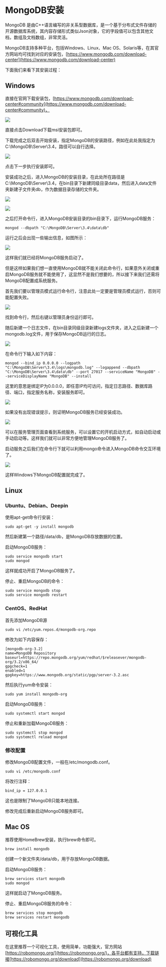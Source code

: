 # MongoDB安装

MongoDB 是由C++语言编写的非关系型数据库，是一个基于分布式文件存储的开源数据库系统，其内容存储形式类似Json对象，它的字段值可以包含其他文档，数组及文档数组，非常灵活。

MongoDB支持多种平台，包括Windows、Linux、Mac OS、Solaris等，在其官方网站均可找到对应的安装包，[https://www.mongodb.com/download-center](https://www.mongodb.com/download-center)

下面我们来看下其安装过程：

## Windows

直接在官网下载安装包，[https://www.mongodb.com/download-center#community](https://www.mongodb.com/download-center#community)，


![](./assets/2017-06-06-11-17-37.jpg)


直接点击Download下载msi安装包即可。

下载完成之后双击开始安装，指定MongoDB的安装路径，例如在此处我指定为C:\MongoDB\Server\3.4，路径可以自行选择。


![](./assets/2017-06-06-11-20-35.jpg)

点击下一步执行安装即可。

安装成功之后，进入MongoDB的安装目录，在此处所在路径是C:\MongoDB\Server\3.4，在bin目录下新建同级目录data，然后进入data文件夹新建子文件夹db，作为数据目录存储的文件夹。

![](./assets/2017-06-06-11-23-04.jpg)

![](./assets/2017-06-06-11-23-32.jpg)

之后打开命令行，进入MongoDB安装目录的bin目录下，运行MongoDB服务：

```
mongod --dbpath "C:\MongoDB\Server\3.4\data\db"
```

运行之后会出现一些输出信息，如图所示：

![](./assets/2017-06-06-11-24-40.jpg)


这样我们就已经将MongoDB服务启动了。

但是这样如果我们想一直使用MongoDB就不能关闭此命令行，如果意外关闭或重启MongoDB服务就不能使用了，这显然不是我们想要的，所以接下来我们还需将MongoDB配置成系统服务。

首先我们要以管理员模式运行命令行，注意此处一定要是管理员模式运行，否则可能配置失败。

![](./assets/2017-06-06-11-53-29.jpg)

找到命令行，然后右键以管理员身份运行即可。

随后新建一个日志文件，在bin目录同级目录新建logs文件夹，进入之后新建一个mongodb.log文件，用于保存MongoDB运行的日志。

![](./assets/2017-06-06-11-35-27.jpg)

在命令行下输入如下内容：

```
mongod --bind_ip 0.0.0.0 --logpath "C:\MongoDB\Server\3.4\logs\mongodb.log" --logappend --dbpath "C:\MongoDB\Server\3.4\data\db" --port 27017 --serviceName "MongoDB" --serviceDisplayName "MongoDB" --install
```
这里的意思是绑定IP为0.0.0.0，即任意IP均可访问，指定日志路径、数据库路径、端口，指定服务名称，安装服务即可。

![](./assets/2017-06-06-11-41-36.jpg)

如果没有出现错误提示，则证明MongoDB服务已经安装成功。

![](./assets/2017-06-06-11-52-51.jpg)

可以在服务管理页面查看到系统服务，可以设置它的开机启动方式，如自动启动或手动启动等。这样我们就可以非常方便地管理MongoDB服务了。

启动服务之后我们在命令行下就可以利用mongo命令进入MongoDB命令交互环境了。

![](./assets/2017-06-06-12-04-51.jpg)

这样Windows下MongoDB配置就完成了。

## Linux

### Ubuntu、Debian、Deepin

使用apt-get命令行安装：

```
sudo apt-get -y install mongodb
```

然后新建第一个路径/data/db，是MongoDB存放数据的位置。

启动MongoDB服务：

```
sudo service mongodb start
sudo mongod
```

这样就成功开启了MongoDB服务了。

停止、重启MongoDB的命令：

```
sudo service mongodb stop
sudo service mongodb restart
```

### CentOS、RedHat

首先添加MongoDB源

```
sudo vi /etc/yum.repos.d/mongodb-org.repo
```

修改为如下内容保存：

```
[mongodb-org-3.2]
name=MongoDB Repository
baseurl=https://repo.mongodb.org/yum/redhat/$releasever/mongodb-org/3.2/x86_64/
gpgcheck=1
enabled=1
gpgkey=https://www.mongodb.org/static/pgp/server-3.2.asc
```

然后执行yum命令安装：

```
sudo yum install mongodb-org
```

启动MongoDB服务：

```
sudo systemctl start mongod
```

停止和重新加载MongoDB服务：

```
sudo systemctl stop mongod
sudo systemctl reload mongod
```

### 修改配置

修改MongoDB配置文件，一般在/etc/mongodb.conf。

```
sudo vi /etc/mongodb.conf
```

将改行注释：

```
bind_ip = 127.0.0.1
```

这也是限制了MongoDB只能本地连接。

修改完成后重新启动MongoDB服务即可。

## Mac OS

推荐使用HomeBrew安装，执行brew命令即可。

```
brew install mongodb
```

创建一个新文件夹/data/db，用于存放MongoDB数据。

启动MongoDB服务：

```
brew services start mongodb
sudo mongod
```

这样就启动了MongoDB服务。

停止、重启MongoDB服务的命令：

```
brew services stop mongodb
brew services restart mongodb
```

## 可视化工具

在这里推荐一个可视化工具，使用简单，功能强大，官方网站[https://robomongo.org/](https://robomongo.org/)，各平台都有支持，下载链接[https://robomongo.org/download](https://robomongo.org/download)




